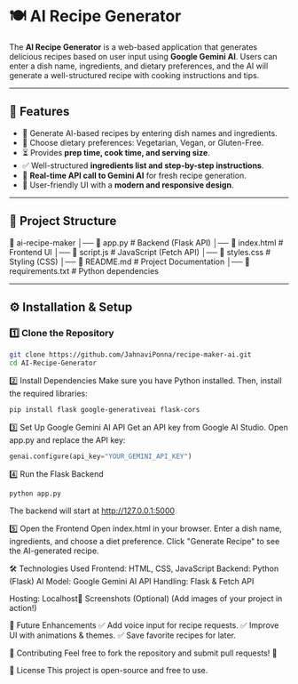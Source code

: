 # 🍽️ AI Recipe Generator  

The **AI Recipe Generator** is a web-based application that generates delicious recipes based on user input using **Google Gemini AI**. Users can enter a dish name, ingredients, and dietary preferences, and the AI will generate a well-structured recipe with cooking instructions and tips.  

---

## 🚀 Features  
- 🍲 Generate AI-based recipes by entering dish names and ingredients.  
- 🌱 Choose dietary preferences: Vegetarian, Vegan, or Gluten-Free.  
- ⏳ Provides **prep time, cook time, and serving size**.  
- ✅ Well-structured **ingredients list and step-by-step instructions**.  
- 🔄 **Real-time API call to Gemini AI** for fresh recipe generation.  
- 🎨 User-friendly UI with a **modern and responsive design**.  

---

## 📂 Project Structure  

📂 ai-recipe-maker
│── 📄 app.py              # Backend (Flask API)
│── 📄 index.html          # Frontend UI
│── 📄 script.js           # JavaScript (Fetch API)
│── 📄 styles.css          # Styling (CSS)
│── 📄 README.md           # Project Documentation
│── 📄 requirements.txt    # Python dependencies

---

## ⚙️ Installation & Setup  

### 1️⃣ Clone the Repository  
```bash
git clone https://github.com/JahnaviPonna/recipe-maker-ai.git
cd AI-Recipe-Generator
```

2️⃣ Install Dependencies
Make sure you have Python installed. Then, install the required libraries:
```bash
pip install flask google-generativeai flask-cors
```

3️⃣ Set Up Google Gemini AI API
Get an API key from Google AI Studio.
Open app.py and replace the API key:
```python
genai.configure(api_key="YOUR_GEMINI_API_KEY")
```

4️⃣ Run the Flask Backend
```bash
python app.py
```
The backend will start at http://127.0.0.1:5000

5️⃣ Open the Frontend
Open index.html in your browser.
Enter a dish name, ingredients, and choose a diet preference.
Click "Generate Recipe" to see the AI-generated recipe.


🛠️ Technologies Used
Frontend: HTML, CSS, JavaScript
Backend: Python (Flask)
AI Model: Google Gemini AI
API Handling: Flask & Fetch API


Hosting: Localhost📸 Screenshots (Optional)
(Add images of your project in action!)


📌 Future Enhancements
✅ Add voice input for recipe requests.
✅ Improve UI with animations & themes.
✅ Save favorite recipes for later.

🤝 Contributing
Feel free to fork the repository and submit pull requests! 🚀

📜 License
This project is open-source and free to use.
